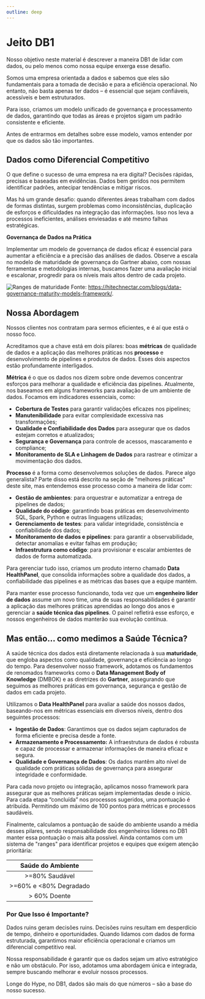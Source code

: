 ```yaml
---
outline: deep
---
```


# Jeito DB1

Nosso objetivo neste material é descrever a maneira DB1 de lidar com dados, ou pelo menos como nossa equipe enxerga esse desafio.

Somos uma empresa orientada a dados e sabemos que eles são fundamentais para a tomada de decisão e para a eficiência operacional. No entanto, não basta apenas ter dados – é essencial que sejam confiáveis, acessíveis e bem estruturados. 

Para isso, criamos um modelo unificado de governança e processamento de dados, garantindo que todas as áreas e projetos sigam um padrão consistente e eficiente.

Antes de entrarmos em detalhes sobre esse modelo, vamos entender por que os dados são tão importantes.


## Dados como Diferencial Competitivo

O que define o sucesso de uma empresa na era digital? Decisões rápidas, precisas e baseadas em evidências. Dados bem geridos nos permitem identificar padrões, antecipar tendências e mitigar riscos.

Mas há um grande desafio: quando diferentes áreas trabalham com dados de formas distintas, surgem problemas como inconsistências, duplicação de esforços e dificuldades na integração das informações. Isso nos leva a processos ineficientes, análises enviesadas e até mesmo falhas estratégicas.

**Governança de Dados na Prática**

Implementar um modelo de governança de dados eficaz é essencial para aumentar a eficiência e a precisão das análises de dados. Observe a escala no modelo de maturidade de governança do Gartner abaixo, com nossas ferramentas e metodologias internas, buscamos fazer uma avaliação inicial e escalonar, progredir para os níveis mais altos dentro de cada projeto.

![Ranges de maturidade](/img/docs/gartner.jpg)
Fonte: https://hitechnectar.com/blogs/data-governance-maturity-models-framework/.

## Nossa Abordagem

Nossos clientes nos contratam para sermos eficientes, e é aí que está o nosso foco.

Acreditamos que a chave está em dois pilares: boas **métricas** de qualidade de dados e a aplicação das melhores práticas nos **processo** e desenvolvimento de pipelines e produtos de dados. Esses dois aspectos estão profundamente interligados.

**Métrica** é o que os dados nos dizem sobre onde devemos concentrar esforços para melhorar a qualidade e eficiência das pipelines. Atualmente, nos baseamos em alguns frameworks para avaliação de um ambiente de dados. Focamos em indicadores essenciais, como:

- **Cobertura de Testes** para garantir validações eficazes nos pipelines;
- **Manutenibilidade** para evitar complexidade excessiva nas transformações;
- **Qualidade e Confiabilidade dos Dados** para assegurar que os dados estejam corretos e atualizados;
- **Segurança e Governança** para controle de acessos, mascaramento e compliance;
- **Monitoramento de SLA e Linhagem de Dados** para rastrear e otimizar a movimentação dos dados.

**Processo** é a forma como desenvolvemos soluções de dados. Parece algo generalista? Parte disso está descrito na seção de "melhores práticas" deste site, mas entendemos esse processo como a maneira de lidar com:
 - **Gestão de ambientes**: para orquestrar e automatizar a entrega de pipelines de dados;
 - **Qualidade do código**: garantindo boas práticas em desenvolvimento SQL, Spark, Python e outras linguagens utilizadas;
 - **Gerenciamento de testes**: para validar integridade, consistência e confiabilidade dos dados;
 - **Monitoramento de dados e pipelines**: para garantir a observabilidade, detectar anomalias e evitar falhas em produção;
 - **Infraestrutura como código**: para provisionar e escalar ambientes de dados de forma automatizada.

Para gerenciar tudo isso, criamos um produto interno chamado **Data HealthPanel**, que consolida informações sobre a qualidade dos dados, a confiabilidade das pipelines e as métricas das bases que a equipe mantém.

Para manter esse processo funcionando, toda vez que um **engenheiro líder de dados** assume um novo time, uma de suas responsabilidades é garantir a aplicação das melhores práticas aprendidas ao longo dos anos e gerenciar a **saúde técnica das pipelines**. O painel refletirá esse esforço, e nossos engenheiros de dados manterão sua evolução contínua.

## Mas então… como medimos a Saúde Técnica?

A saúde técnica dos dados está diretamente relacionada à sua **maturidade**, que engloba aspectos como qualidade, governança e eficiência ao longo do tempo. Para desenvolver nosso framework, adotamos os fundamentos de renomados frameworks como o **Data Management Body of Knowledge** (DMBOK) e as diretrizes do **Gartner**, assegurando que seguimos as melhores práticas em governança, segurança e gestão de dados em cada projeto.

Utilizamos o **Data HealthPanel** para avaliar a saúde dos nossos dados, baseando-nos em métricas essenciais em diversos níveis, dentro dos seguintes processos:

- **Ingestão de Dados**: Garantimos que os dados sejam capturados de forma eficiente e precisa desde a fonte.
- **Armazenamento e Processamento:** A infraestrutura de dados é robusta e capaz de processar e armazenar informações de maneira eficaz e segura.
- **Qualidade e Governança de Dados**: Os dados mantêm alto nível de qualidade com práticas sólidas de governança para assegurar integridade e conformidade.

Para cada novo projeto ou integração, aplicamos nosso framework para assegurar que as melhores práticas sejam implementadas desde o início. Para cada etapa “concluída” nos processos sugeridos, uma pontuação é atribuída. Permitindo um máximo de 100 pontos para métricas e processos saudáveis.

Finalmente, calculamos a pontuação de saúde do ambiente usando a média desses pilares, sendo responsabilidade dos engenheiros líderes no DB1 manter essa pontuação o mais alta possível. Ainda contamos com um sistema de "ranges" para identificar projetos e equipes que exigem atenção prioritária:


|   Saúde do Ambiente    |
| :--------------------: |
|     >=80% Saudável     |
| >=60% e <80% Degradado |
|      > 60% Doente      |

### Por Que Isso é Importante?

Dados ruins geram decisões ruins. Decisões ruins resultam em desperdício de tempo, dinheiro e oportunidades. Quando lidamos com dados de forma estruturada, garantimos maior eficiência operacional e criamos um diferencial competitivo real.

Nossa responsabilidade é garantir que os dados sejam um ativo estratégico e não um obstáculo. Por isso, adotamos uma abordagem única e integrada, sempre buscando melhorar e evoluir nossos processos.

Longe do Hype, no DB1, dados são mais do que números – são a base do nosso sucesso.